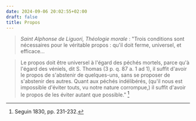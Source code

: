 ```yaml
---
date: 2024-09-06 20:02:55+02:00
draft: false
title: Propos
---
```





> *Saint Alphonse de Liguori, Théologie morale* : "Trois conditions sont nécessaires pour le véritable propos : qu'il doit ferme, universel, et efficace...

> Le propos doit être universel à l'égard des péchés mortels, parce qu'à l'égard des véniels, dit S. Thomas (3 p. q. 87 a. 1 ad 1), il suffit d'avoir le propos de s'abstenir de quelques-uns, sans se proposer de s'abstenir des autres. Quant aux péchés indélibérés, (qu'il nous est impossible d'éviter touts, vu notre nature corrompue,) il suffit d'avoir le propos de les éviter autant que possible." [^1]

[^1]: Seguin 1830, pp. 231-232.

